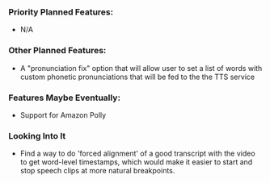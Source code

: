 ### Priority Planned Features:
* N/A

### Other Planned Features:
* A "pronunciation fix" option that will allow user to set a list of words with custom phonetic pronunciations that will be fed to the the TTS service

### Features Maybe Eventually:
* Support for Amazon Polly

### Looking Into It
* Find a way to do 'forced alignment' of a good transcript with the video to get word-level timestamps, which would make it easier to start and stop speech clips at more natural breakpoints.